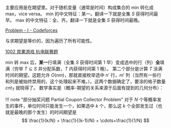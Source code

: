 主要应用是在期望里。对于随机变量（通常是时间）构成集合的 min 转化成 max，vice versa。
min 的中文特征：某一。翻译一下就是全集 $S$ 获得时间最早。
max 的中文特征：全、齐。翻译一下就是全集 $S$ 获得时间最晚。

[Problem - I - Codeforces](https://codeforces.com/gym/105484/problem/I)

与求期望是等价的，因为遍历了所有可能性。

[1002 宾果游戏 杭电联赛题](https://acm.hdu.edu.cn/contest/problem?cid=1152&pid=1002)

min 转 max 后，**某一**行填满（全集 $S$ 获得时间第 $1$ 早）变成选中的行（列）**全**填满（穷举 $T\subseteq S$ 并分配系数，$T$ 内获得时间第 $1$ 晚）。
第二个部分是计算 $T$ 涂满时间的期望。这题允许 $O(nm)$，那就直接枚举选中 $n'$ 行，$m'$ 列（当然有一些行和列是被始终禁用的，这个处理起来不难。）。这两个数据确定了，要涂的格子数量 $cnt_{T}$ 就晓得了。
数学事实是（概率-期望的关系来源于后面有提到的几何分布）：

!!! note "部分抽奖问题 Partial Coupon Collector Problem"
    对于 $N$ 个等概率发生的事件，单位时间只能发生一个，如果选中 $k$ 个，那么这 $k$ 个全部发生过（也就是最晚的那个发生）的时间期望是 
    $$
    \frac{1}{k/N} + \frac{1}{(k-1)/N} + \cdots+\frac{1}{1/N}
    $$




